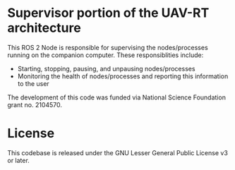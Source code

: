 # Supervisor portion of the UAV-RT architecture

This ROS 2 Node is responsible for supervising the nodes/processes running on the companion computer. These responsiblities include:

- Starting, stopping, pausing, and unpausing nodes/processes
- Monitoring the health of nodes/processes and reporting this information to the user

The development of this code was funded via National Science Foundation grant no. 2104570.

# License

This codebase is released under the GNU Lesser General Public License v3 or later.
